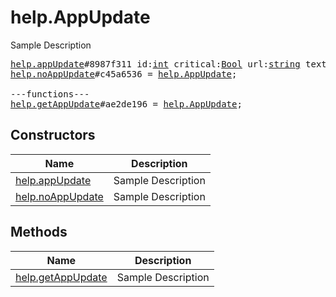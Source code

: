 # help.AppUpdate

Sample Description

<pre>
<a href="../constructor/help.appUpdate">help.appUpdate</a>#8987f311 id:<a href="../type/int.md">int</a> critical:<a href="../type/Bool.md">Bool</a> url:<a href="../type/string.md">string</a> text:<a href="../type/string.md">string</a> = <a href="../type/help.AppUpdate.md">help.AppUpdate</a>;
<a href="../constructor/help.noAppUpdate">help.noAppUpdate</a>#c45a6536 = <a href="../type/help.AppUpdate.md">help.AppUpdate</a>;

---functions---
<a href="../method/help.getAppUpdate">help.getAppUpdate</a>#ae2de196 = <a href="../type/help.AppUpdate.md">help.AppUpdate</a>;
</pre>

## Constructors

| Name | Description |
|------|-------------|
| [help.appUpdate](../constructor/help.appUpdate.md) | Sample Description |
| [help.noAppUpdate](../constructor/help.noAppUpdate.md) | Sample Description |

## Methods

| Name | Description |
|------|-------------|
| [help.getAppUpdate](../method/help.getAppUpdate.md) | Sample Description |
